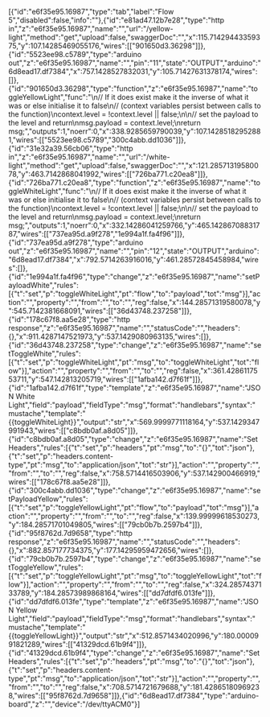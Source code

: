 
[{"id":"e6f35e95.16987","type":"tab","label":"Flow 5","disabled":false,"info":""},{"id":"e81ad47.12b7e28","type":"http in","z":"e6f35e95.16987","name":"","url":"/yellow-light","method":"get","upload":false,"swaggerDoc":"","x":115.71429443359375,"y":107.14285469055176,"wires":[["901650d3.36298"]]},{"id":"5523ee98.c5789","type":"arduino out","z":"e6f35e95.16987","name":"","pin":"11","state":"OUTPUT","arduino":"6d8ead17.df7384","x":757.1428527832031,"y":105.71427631378174,"wires":[]},{"id":"901650d3.36298","type":"function","z":"e6f35e95.16987","name":"toggleYellowLight","func":"\n// If it does exist make it the inverse of what it was or else initialise it to false\n// (context variables persist between calls to the function)\ncontext.level = !context.level || false;\n\n// set the payload to the level and return\nmsg.payload = context.level;\nreturn msg;","outputs":1,"noerr":0,"x":338.9285659790039,"y":107.14285182952881,"wires":[["5523ee98.c5789","300c4abb.dd1036"]]},{"id":"31e32a39.56cb06","type":"http in","z":"e6f35e95.16987","name":"","url":"/white-light","method":"get","upload":false,"swaggerDoc":"","x":121.28571319580078,"y":463.7142868041992,"wires":[["726ba771.c20ea8"]]},{"id":"726ba771.c20ea8","type":"function","z":"e6f35e95.16987","name":"toggleWhiteLight","func":"\n// If it does exist make it the inverse of what it was or else initialise it to false\n// (context variables persist between calls to the function)\ncontext.level = !context.level || false;\n\n// set the payload to the level and return\nmsg.payload = context.level;\nreturn msg;","outputs":1,"noerr":0,"x":332.14286041259766,"y":465.14286708831787,"wires":[["737ea95d.a9f278","1e994a1f.fa4f96"]]},{"id":"737ea95d.a9f278","type":"arduino out","z":"e6f35e95.16987","name":"","pin":"12","state":"OUTPUT","arduino":"6d8ead17.df7384","x":792.5714263916016,"y":461.28572845458984,"wires":[]},{"id":"1e994a1f.fa4f96","type":"change","z":"e6f35e95.16987","name":"setPayloadWhite","rules":[{"t":"set","p":"toggleWhiteLight","pt":"flow","to":"payload","tot":"msg"}],"action":"","property":"","from":"","to":"","reg":false,"x":144.28571319580078,"y":545.7142381668091,"wires":[["36d43748.237258"]]},{"id":"178c67f8.aa5e28","type":"http response","z":"e6f35e95.16987","name":"","statusCode":"","headers":{},"x":911.4287147521973,"y":537.1429080963135,"wires":[]},{"id":"36d43748.237258","type":"change","z":"e6f35e95.16987","name":"setToggleWhite","rules":[{"t":"set","p":"toggleWhiteLight","pt":"msg","to":"toggleWhiteLight","tot":"flow"}],"action":"","property":"","from":"","to":"","reg":false,"x":361.4286117553711,"y":547.142813205719,"wires":[["1afba142.d7f61f"]]},{"id":"1afba142.d7f61f","type":"template","z":"e6f35e95.16987","name":"JSON White Light","field":"payload","fieldType":"msg","format":"handlebars","syntax":"mustache","template":"{{toggleWhiteLight}}","output":"str","x":569.9999771118164,"y":537.1429347991943,"wires":[["c8bdb0af.a8d05"]]},{"id":"c8bdb0af.a8d05","type":"change","z":"e6f35e95.16987","name":"Set Headers","rules":[{"t":"set","p":"headers","pt":"msg","to":"{}","tot":"json"},{"t":"set","p":"headers.content-type","pt":"msg","to":"application/json","tot":"str"}],"action":"","property":"","from":"","to":"","reg":false,"x":758.5714416503906,"y":537.142900466919,"wires":[["178c67f8.aa5e28"]]},{"id":"300c4abb.dd1036","type":"change","z":"e6f35e95.16987","name":"setPayloadYellow","rules":[{"t":"set","p":"toggleYellowLight","pt":"flow","to":"payload","tot":"msg"}],"action":"","property":"","from":"","to":"","reg":false,"x":139.99999618530273,"y":184.28571701049805,"wires":[["79cb0b7b.2597b4"]]},{"id":"95f8762d.7d9658","type":"http response","z":"e6f35e95.16987","name":"","statusCode":"","headers":{},"x":882.857177734375,"y":177.14295959472656,"wires":[]},{"id":"79cb0b7b.2597b4","type":"change","z":"e6f35e95.16987","name":"setToggleYellow","rules":[{"t":"set","p":"toggleYellowLight","pt":"msg","to":"toggleYellowLight","tot":"flow"}],"action":"","property":"","from":"","to":"","reg":false,"x":324.2857437133789,"y":184.28573989868164,"wires":[["dd7dfdf6.013fe"]]},{"id":"dd7dfdf6.013fe","type":"template","z":"e6f35e95.16987","name":"JSON Yellow Light","field":"payload","fieldType":"msg","format":"handlebars","syntax":"mustache","template":"{{toggleYellowLight}}","output":"str","x":512.8571434020996,"y":180.0000991821289,"wires":[["41329dcd.61b9f4"]]},{"id":"41329dcd.61b9f4","type":"change","z":"e6f35e95.16987","name":"Set Headers","rules":[{"t":"set","p":"headers","pt":"msg","to":"{}","tot":"json"},{"t":"set","p":"headers.content-type","pt":"msg","to":"application/json","tot":"str"}],"action":"","property":"","from":"","to":"","reg":false,"x":708.5714721679688,"y":181.42865180969238,"wires":[["95f8762d.7d9658"]]},{"id":"6d8ead17.df7384","type":"arduino-board","z":"","device":"/dev/ttyACM0"}]